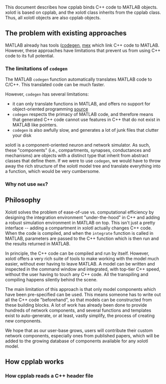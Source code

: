 This document describes how cpplab binds C++ code to
MATLAB objects. xolotl is based on cpplab, and the xolotl
class inherits from the cpplab class. Thus, all xolotl objects
are also cpplab objects.

## The problem with existing approaches

MATLAB already has tools ([codegen](https://www.mathworks.com/help/coder/ref/codegen.htm), 
[mex](https://www.mathworks.com/help/matlab/ref/mex.html) which link C++ code to MATLAB. However, these
approaches have limitations that prevent us from using C++
code to its full potential.

### The limitations of `codegen`

The MATLAB `codegen` function automatically translates MATLAB 
code to C/C++. This translated code can be much faster. 

However, `codegen` has several limitations:

* it can only translate functions in MATLAB, and offers no support for object-oriented programming [source](https://www.mathworks.com/help/simulink/ug/how-working-with-matlab-classes-is-different-for-code-generation.html#btsyar3-1)
* `codegen` respects the primacy of MATLAB code, and therefore means that generated C++ code cannot use features in C++ that do not exist in MATLAB like pointers. 
* `codegen` is also awfully slow, and generates a lot of junk files that clutter your disk

xolotl is a component-oriented neuron and network simulator. 
As such, these "components" (i.e., compartments, synapses, conductances and mechanisms) are objects with a distinct type
that inherit from abstract classes that define them.
If we were to use `codegen`, we would have to throw away 
the rich structure of the xolotl model tree and translate
everything into a function, which would be very cumbersome. 

### Why not use `mex`?

## Philosophy

Xolotl solves the problem of ease-of-use vs. computational 
efficiency by designing the integration environment
"under-the-hood" in C++ and adding a robust simulation 
environment in MATLAB on top. This isn't just a pretty 
interface -- adding a compartment in xolotl actually 
changes C++ code. When the code is compiled, and when 
the `integrate` function is called in MATLAB, parameters 
are passed to the C++ function which is then run and the
results returned in MATLAB.

In principle, the C++ code can be compiled and run by itself. 
However, xolotl offers a very rich suite of tools to make working
with the model much easier, without ever having to leave MATLAB.
A model can be written and inspected in the command window
and integrated, with top-tier C++ speed, without the user 
having to touch any C++ code. All the transpiling and 
compiling happens silently behind the scene. 

The main limitation of this approach is that only model
components which have been pre-specified can be used. 
This means someone has to write out all the C++ code 
"beforehand", so that models can be constructed from 
these building blocks. A lot of work has already been 
done to provide hundreds of network components, and 
several functions and templates exist to auto-generate, 
or at least, vastly simplify, the process of creating
new components.

We hope that as our user-base grows, users will contribute
their custom network components, especially ones from 
published papers, which will be added to the growing 
database of components available for any xolotl model.

## How cpplab works

### How cpplab reads a C++ header file
